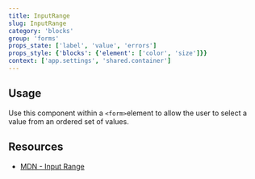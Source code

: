 ```yaml
---
title: InputRange
slug: InputRange
category: 'blocks'
group: 'forms'
props_state: ['label', 'value', 'errors']
props_style: {'blocks': {'element': ['color', 'size']}}
context: ['app.settings', 'shared.container']
---
```


## Usage

Use this component within a `<form>`element to allow the user to select a value from an ordered set of values.

## Resources

- [MDN - Input Range](https://developer.mozilla.org/en-US/docs/Web/HTML/Element/input/range)

